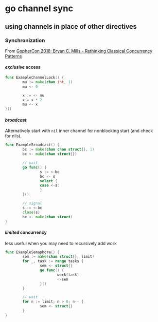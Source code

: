 # go channel sync

## using channels in place of other directives

### Synchronization

From [GopherCon 2018: Bryan C. Mills - Rethinking Classical Concurrency Patterns](https://www.youtube.com/watch?v=5zXAHh5tJqQ)

#### _exclusive_ access

```go
func ExampleChannelLock() {
        mu := make(chan int, 1)
        mu <- 0

        x := <- mu
        x = x * 2
        mu <- x
}()
```

#### _broadcast_

Alternatively start with `nil` inner channel for nonblocking start
(and check for nils).

```go
func ExampleBroadcast() {
        bc := make(chan chan struct{}, 1)
        bc <- make(chan struct{})

        // wait
        go func() {
                s := <-bc
                bc <- s
                select {
                case <-s:
                }
        }()

        // signal
        s := <-bc
        close(s)
        bc <- make(chan struct)
}
```

#### _limited_ concurrency

less useful when you may need to recursively add work

```go
func ExampleSemaphore() {
        sem := make(chan struct{}, limit)
        for _, task := range tasks {
                sem <- struct{}
                go func() {
                        work(task)
                        <-sem
                }()
        }

        // wait
        for n := limit; n > 0; n-- {
                sem <- struct{}
        }
}
```
